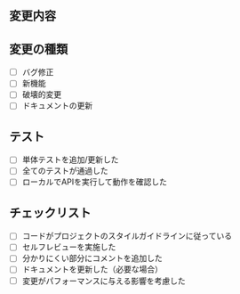 ## 変更内容
<!-- このPRで何を変更したかを簡潔に説明してください -->

## 変更の種類
<!-- 該当するものにチェックを入れてください -->
- [ ] バグ修正
- [ ] 新機能
- [ ] 破壊的変更
- [ ] ドキュメントの更新

## テスト
<!-- どのようにテストしたかを説明してください -->
- [ ] 単体テストを追加/更新した
- [ ] 全てのテストが通過した
- [ ] ローカルでAPIを実行して動作を確認した

## チェックリスト
- [ ] コードがプロジェクトのスタイルガイドラインに従っている
- [ ] セルフレビューを実施した
- [ ] 分かりにくい部分にコメントを追加した
- [ ] ドキュメントを更新した（必要な場合）
- [ ] 変更がパフォーマンスに与える影響を考慮した